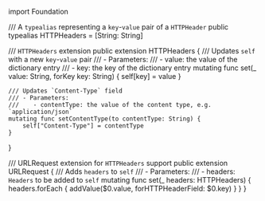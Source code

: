 import Foundation

/// A `typealias` representing a `key`-`value` pair of a `HTTPHeader`
public typealias HTTPHeaders = [String: String]

/// `HTTPHeaders` extension
public extension HTTPHeaders {
    /// Updates `self` with a new `key`-`value` pair
    /// - Parameters:
    ///    - value: the value of the dictionary entry
    ///    - key: the key of the dictionary entry
    mutating func set(_ value: String, forKey key: String) {
        self[key] = value
    }
    
    /// Updates `Content-Type` field
    /// - Parameters:
    ///    - contentType: the value of the content type, e.g. `application/json`
    mutating func setContentType(to contentType: String) {
        self["Content-Type"] = contentType
    }
}

/// URLRequest extension for `HTTPHeaders` support
public extension URLRequest {
    /// Adds `headers` to `self`
    /// - Parameters:
    ///    - headers: `Headers` to be added to `self`
    mutating func set(_ headers: HTTPHeaders) {
        headers.forEach { addValue($0.value, forHTTPHeaderField: $0.key) }
    }
}
